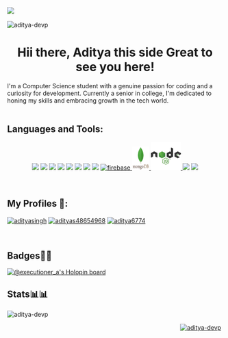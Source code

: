 <img src="https://github.com/txaty/txaty/blob/main/assets/background.jpeg?raw=true"/>
<p align="left"> <img src="https://komarev.com/ghpvc/?username=aditya-devp&label=Profile%20views&color=0e75b6&style=flat" alt="aditya-devp" /> </p>

<h1 align="Center">Hii there, Aditya this side Great to see you here!</h1>
<!-- <h2 align="Center">Competitive Coder||Web Developer||An Autodidact😁</h2> -->
<!-- <img align="left" alt= "Coding" width="300" src="https://camo.githubusercontent.com/ce3a4e7a6ec90f401d6dfd4865da0cc60f0647ee1dec12eb62550e489346f825/68747470733a2f2f7777772e636f6465636f726e6572732e636f6d2f77702d636f6e74656e742f75706c6f6164732f323031382f30352f73656e696f722d66726f6e742d656e642d646576656c6f7065722d6f70656e696e67732d312e676966"/><br> -->

I'm a Computer Science student with a genuine passion for coding and a curiosity for development. Currently a senior in college, I'm dedicated to honing my skills and embracing growth in the tech world.
<br><br>
  
  <h2> Languages and Tools:</h2>
<!--  <img align="right" alt= "Coding" width="290" src="https://camo.githubusercontent.com/e20822b4282c07ffd010cd05f855a6561d3b62358ca9e607e4901288dd748fcb/68747470733a2f2f63646e2e6472696262626c652e636f6d2f75736572732f323133313939332f73637265656e73686f74732f343934383733362f74686f75676874776f726b732d6769665f6472696262626c652e676966 "/> -->
<p align="center">
<img src=https://img.icons8.com/color/344/c-plus-plus-logo.png height="55"/>
<img src=https://img.icons8.com/color/344/java-coffee-cup-logo--v1.png height="55"/>
<img src=https://img.icons8.com/stickers/344/python.png height="55"/>
<img src=https://img.icons8.com/color/344/html-5--v1.png height="55"/>
<img src=https://img.icons8.com/fluency/344/css3.png height="55"/>
<img src=https://img.icons8.com/color/344/javascript--v1.png height="55"/>
<img src=https://img.icons8.com/fluency/344/my-sql.png height="55"/>
<img src=https://img.icons8.com/plasticine/344/react.png height="55"/>
<a href="https://firebase.google.com/" target="_blank" rel="noreferrer"> <img src="https://www.vectorlogo.zone/logos/firebase/firebase-icon.svg" alt="firebase" width="50" height="55"/> </a>
<a href="https://www.mongodb.com/" target="_blank" rel="noreferrer"> <img src="https://raw.githubusercontent.com/devicons/devicon/master/icons/mongodb/mongodb-original-wordmark.svg" alt="mongodb" width="40" height="55"/> </a>
<a href="https://nodejs.org" target="_blank" rel="noreferrer"> <img src="https://raw.githubusercontent.com/devicons/devicon/master/icons/nodejs/nodejs-original-wordmark.svg" alt="nodejs" width="70" height="65"/> </a>
<img src="https://img.shields.io/badge/VS%20Code-007ACC.svg?&style=for-the-badge&logo=visual-studio-code&logoColor=white" height="55"/>
<img src="https://img.shields.io/badge/-Git-black?&style=for-the-badge&logo=git" height="55"/><br>
  <br><br>
  <h2 align="left">My Profiles 👀:</h2>
<p align="left">
<a href="https://linkedin.com/in/aditya-singh-97396a21a" target="blank"><img align="center" src="https://raw.githubusercontent.com/rahuldkjain/github-profile-readme-generator/master/src/images/icons/Social/linked-in-alt.svg" alt="adityasingh" height="30" width="60" /></a>
  <a href="https://twitter.com/adityas48654968" target="blank"><img align="center" src="https://raw.githubusercontent.com/rahuldkjain/github-profile-readme-generator/master/src/images/icons/Social/twitter.svg" alt="adityas48654968" height="30" width="60" /></a>
<a href="https://auth.geeksforgeeks.org/user/aditya6774" target="blank"><img align="center" src="https://raw.githubusercontent.com/rahuldkjain/github-profile-readme-generator/master/src/images/icons/Social/geeks-for-geeks.svg" alt="aditya6774" height="30" width="75" /></a>
 
  
</p>
<br>

<h2>Badges🏅🏅</h2>

[![@executioner_a's Holopin board ](https://holopin.me/executioner_a)](https://holopin.io/@executioner_a)

<h2>Stats📊📊</h2>
<div style="float: left;">
  <img align="left" src="https://github-readme-stats.vercel.app/api?username=aditya-devp&show_icons=true&theme=merko&locale=en" alt="aditya-devp" width="400px" height="200px" margin="0 0 0 0" />
</div>
<!-- <div style="float: centre;">
  <img align="right" src="https://github-readme-streak-stats.herokuapp.com/?user=aditya-devp&&theme=tokyonight" alt="aditya-devp" width="400px" height="200px" margin="0 0 0 0" />
</div> -->

<br>

  <p align="center"> <a href="https://github.com/ryo-ma/github-profile-trophy"><img src="https://github-profile-trophy.vercel.app/?username=aditya-devp&theme=radical" alt="aditya-devp" /></a> </p>

<!---
Aditya-devp/Aditya-devp is a ✨ special ✨ repository because its `README.md` (this file) appears on your GitHub profile.
You can click the Preview link to take a look at your changes.
--->
